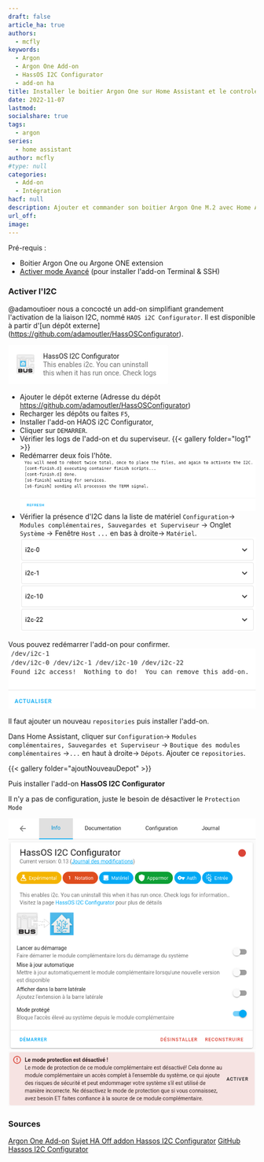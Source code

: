 ```yaml
---
draft: false
article_ha: true
authors:
  - mcfly
keywords:
  - Argon
  - Argon One Add-on
  - HassOS I2C Configurator
  - add-on ha
title: Installer le boitier Argon One sur Home Assistant et le controler
date: 2022-11-07
lastmod:
socialshare: true
tags:
  - argon
series:
  - home assistant
author: mcfly
#type: null
categories:
  - Add-on
  - Intégration
hacf: null
description: Ajouter et commander son boitier Argon One M.2 avec Home Assistant
url_off:
image:
---
```

Pré-requis :

* Boitier Argon One ou Argone ONE extension
* [Activer mode Avancé](/blog/ha_installation_supervised_raspberry/#activer-les-paramètres-avancés) (pour installer l'add-on Terminal & SSH)

### Activer l'I2C

@adamoutioer nous a concocté un add-on simplifiant grandement l'activation de la liaison I2C, nommé `HAOS i2C Configurator`. Il est disponible à partir d'\[un dépôt externe](https://github.com/adamoutler/HassOSConfigurator).

![Add-on HAOS i2C Configurator](img/addon_haos_i2c_configurator.png)

* Ajouter le dépôt externe (Adresse du dépôt https://github.com/adamoutler/HassOSConfigurator)
* Recharger les dépôts ou faites `F5`,
* Installer l'add-on HAOS i2C Configurator,
* Cliquer sur `DEMARRER`.
* Vérifier les logs de l'add-on et du superviseur.
  {{< gallery folder="log1" >}}
* Redémarrer deux fois l'hôte.
  ![Log de l'add-on apres](img/log_addon_apres_redemarrage.png)
* Vérifier la présence d'I2C dans la liste de matériel `Configuration`-> `Modules complémentaires, Sauvegardes et Superviseur` -> Onglet `Système` -> Fenêtre `Host` `...` en bas à droite-> `Matériel`.
  ![Présence I2C dans la liste des matériel](img/liste_materiel_i2c.png)

Vous pouvez redémarrer l'add-on pour confirmer.
![Confirmer via l'add-on](img/log_relance_addon_i2c_configurator.png)

Il faut ajouter un nouveau `repositories` puis installer l'add-on.

Dans Home Assistant, cliquer sur `Configuration`-> `Modules complémentaires, Sauvegardes et Superviseur` -> `Boutique des modules complémentaires` ->`...` en haut à droite-> `Dépots`. 
Ajouter ce `repositories`.

{{< gallery folder="ajoutNouveauDepot" >}}

Puis installer l'add-on **HassOS I2C Configurator**

Il n'y a pas de configuration, juste le besoin de désactiver le `Protection Mode`

![I2C Configurator](img/haos_i2c_confgurator_parametre.png)
![Alerte Protection Mode](img/mode_protection_alerte.png)

### Sources

[Argon One Add-on](https://community.home-assistant.io/t/argon-one-active-cooling-addon/262598)
[Sujet HA Off addon Hassos I2C Configurator](https://community.home-assistant.io/t/add-on-hassos-i2c-configurator/264167)
[GitHub Hassos I2C Configurator](https://github.com/adamoutler/HassOSConfigurator)
